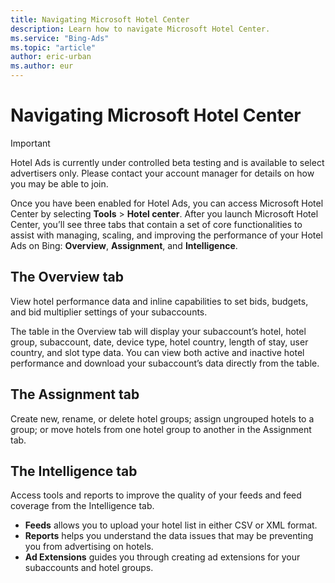 ```yaml
---
title: Navigating Microsoft Hotel Center
description: Learn how to navigate Microsoft Hotel Center.
ms.service: "Bing-Ads"
ms.topic: "article"
author: eric-urban
ms.author: eur
---
```


# Navigating Microsoft Hotel Center

> [!IMPORTANT]
> Hotel Ads is currently under controlled beta testing and is available to select advertisers only. Please contact your account manager for details on how you may be able to join.
> 
Once you have been enabled for Hotel Ads, you can access Microsoft Hotel Center by selecting **Tools** > **Hotel center**. After you launch Microsoft Hotel Center, you’ll see three tabs that contain a set of core functionalities to assist with managing, scaling, and improving the performance of your Hotel Ads on Bing: **Overview**, **Assignment**, and **Intelligence**.

## The Overview tab

View hotel performance data and inline capabilities to set bids, budgets, and bid multiplier settings of your subaccounts.

The table in the Overview tab will display your subaccount’s hotel, hotel group, subaccount, date, device type, hotel country, length of stay, user country, and slot type data. You can view both active and inactive hotel performance and download your subaccount’s data directly from the table.

## The Assignment tab

Create new, rename, or delete hotel groups; assign ungrouped hotels to a group; or move hotels from one hotel group to another in the Assignment tab.

## The Intelligence tab

Access tools and reports to improve the quality of your feeds and feed coverage from the Intelligence tab.

- **Feeds**  allows you to upload your hotel list in either CSV or XML format.
- **Reports**  helps you understand the data issues that may be preventing you from advertising on hotels.
- **Ad Extensions**  guides you through creating ad extensions for your subaccounts and hotel groups.


